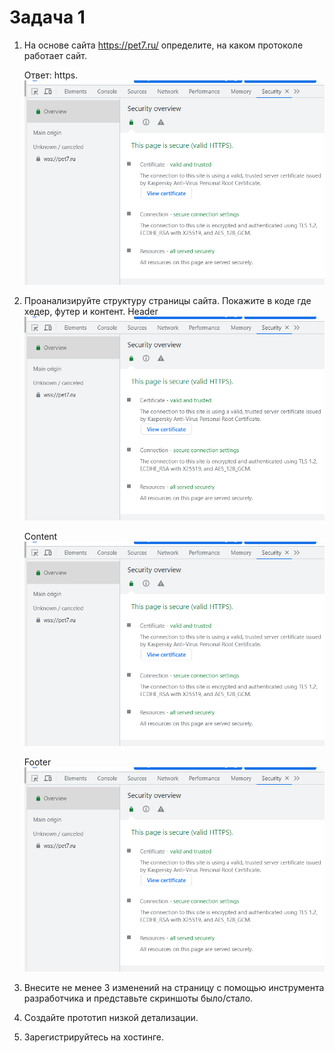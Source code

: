 # Задача 1
1. На основе сайта <https://pet7.ru/> определите, на каком протоколе работает сайт.

	Ответ: https.
	![Изображение](img/prot.PNG "Task 1")

2. Проанализируйте структуру страницы сайта. Покажите в коде где хедер, футер и контент.
	Header
	![Изображение](img/prot.PNG "Task 2.Header")

	Content
	![Изображение](img/prot.PNG "Task 2.Content")
	
	Footer
	![Изображение](img/prot.PNG "Task 2.Footer")

3. Внесите не менее 3 изменений на страницу с помощью инструмента разработчика и представьте скриншоты было/стало.

4. Создайте прототип низкой детализации.

5. Зарегистрируйтесь на хостинге.